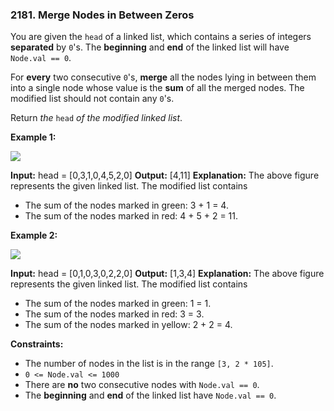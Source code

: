 ### 2181\. Merge Nodes in Between Zeros

You are given the `head` of a linked list, which contains a series of integers **separated** by `0`'s. The **beginning** and **end** of the linked list will have `Node.val == 0`.

For **every** two consecutive `0`'s, **merge** all the nodes lying in between them into a single node whose value is the **sum** of all the merged nodes. The modified list should not contain any `0`'s.

Return _the_ `head` _of the modified linked list_.

**Example 1:**

![](https://assets.leetcode.com/uploads/2022/02/02/ex1-1.png)

**Input:** head = \[0,3,1,0,4,5,2,0\]
**Output:** \[4,11\]
**Explanation:** 
The above figure represents the given linked list. The modified list contains
- The sum of the nodes marked in green: 3 + 1 = 4.
- The sum of the nodes marked in red: 4 + 5 + 2 = 11.

**Example 2:**

![](https://assets.leetcode.com/uploads/2022/02/02/ex2-1.png)

**Input:** head = \[0,1,0,3,0,2,2,0\]
**Output:** \[1,3,4\]
**Explanation:** 
The above figure represents the given linked list. The modified list contains
- The sum of the nodes marked in green: 1 = 1.
- The sum of the nodes marked in red: 3 = 3.
- The sum of the nodes marked in yellow: 2 + 2 = 4.

**Constraints:**

*   The number of nodes in the list is in the range `[3, 2 * 105]`.
*   `0 <= Node.val <= 1000`
*   There are **no** two consecutive nodes with `Node.val == 0`.
*   The **beginning** and **end** of the linked list have `Node.val == 0`.
